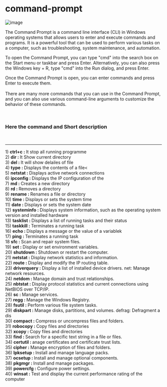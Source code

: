 # command-prompt

![image](https://user-images.githubusercontent.com/109776849/210073212-8705b35a-ceb6-4c3a-92d0-1d56e51b05d8.png)

<p>The Command Prompt is a command line interface (CLI) in Windows operating systems that allows users to enter and execute commands and programs. It is a powerful tool that can be used to perform various tasks on a computer, such as troubleshooting, system maintenance, and automation.

To open the Command Prompt, you can type "cmd" into the search box on the Start menu or taskbar and press Enter. Alternatively, you can also press the Windows key + R, type "cmd" into the Run dialog, and press Enter.

Once the Command Prompt is open, you can enter commands and press Enter to execute them. 
</br></br>
There are many more commands that you can use in the Command Prompt, and you can also use various command-line arguments to customize the behavior of these commands.</p>
</br>




<p>
  <h3>Here the command and Short description</h3></br><hr>
  1)  <b>  ctrl+c   :    </b>  It stop all running programme   </br>
  2)  <b>  dir      :    </b>  It Show current directory   </br>
  3)  <b>  del      :    </b>  It will show delailes of file  </br>
  4)  <b>  type     :    </b>  Displays the contents of a file<   </br>
  5)  <b>  netstat   :    </b> Displays active network connections   </br>
  6)  <b>  ipconfig   :    </b> Displays the IP configuration of the  </br>
  7)  <b>  md   :    </b>  Creates a new directory   </br>
  8)  <b>  rd   :    </b>  Removes a directory   </br>
  9)  <b>  rename  :    </b> Renames a file or directory   </br>
  10) <b>  time  :    </b> Displays or sets the system time   </br>
  11) <b>  date  :    </b> Displays or sets the system date   </br>
  12) <b>  systeminfo  :    </b> Displays system information, such as the operating system version and installed hardware  </br>
  13) <b>  tasklist  :    </b> Displays a list of running tasks and their status   </br>
  15) <b> taskkill  :    </b> Terminates a running task   </br>
  16) <b> echo  :    </b> Displays a message or the value of a variablek   </br>
  17) <b> ping  :    </b> Terminates a running task   </br>
  18  <b> sfc  :    </b> Scan and repair system files.   </br>
  19) <b> set  :    </b> Display or set environment variables.   </br>
  20) <b> shutdown  :    </b> Shutdown or restart the computer.   </br>
  21) <b> netstat  :    </b> Display network statistics and information.   </br>
  22) <b> route :    </b> Display and modify the IP routing table.   </br>
  23) <b> driverquery  :    </b>Display a list of installed device drivers.
net: Manage network resources.  </br>
  24) <b> netdom  :    </b> Manage domain and trust relationships.   </br>
  25) <b> nbtstat  :    </b> Display protocol statistics and current connections using NetBIOS over TCP/IP.   </br>
  26) <b> sc  :    </b> Manage services.  </br>
  27) <b> regg  :    </b>  Manage the Windows Registry.  </br>
  28) <b> fsutil  :    </b> Perform various file system tasks.   </br>
  29) <b> diskpart  :    </b> Manage disks, partitions, and volumes.
defrag: Defragment a dis   </br>
  30) <b> compact  :    </b> Compress or uncompress files and folders.   </br>
  31) <b> robocopy  :    </b> Copy files and directories   </br>
  32) <b> xcopy  :    </b> Copy files and directories   </br>
  33) <b> find  :    </b> Search for a specific text string in a file or files.   </br>
  34) <b> certutil  :    </b> anage certificates and certificate trust lists.   </br>
  35) <b> cipher  :    </b> Manage encryption of files and folders.   </br>
  36) <b> lpksetup  :    </b> Install and manage language packs.   </br>
  37) <b> ocsetup  :    </b> Install and manage optional components.   </br>
  38) <b> pkgmgr  :    </b>  Install and manage packages.   </br>
  39) <b> powercfg :    </b>  Configure power settings.  </br>
  40) <b>winsat  :    </b>Test and display the current performance rating of the computer   </br>
  
  
  </p>

